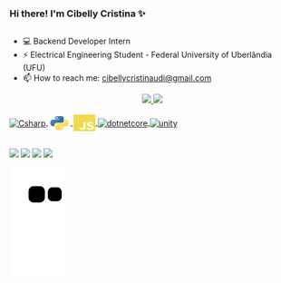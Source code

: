 ### Hi there! I'm Cibelly Cristina ✨
##
- 💻 Backend Developer Intern
- ⚡ Electrical Engineering Student - Federal University of Uberlândia (UFU)
- 📫 How to reach me: cibellycristinaudi@gmail.com

<div align="center">
  <a href="https://github.com/CiCristina">
  <img height="180em" src="https://github-readme-stats.vercel.app/api?username=CiCristina&show_icons=true&theme=tokyonight&include_all_commits=true&count_private=true"/>
  <img height="180em" src="https://github-readme-stats.vercel.app/api/top-langs/?username=CiCristina&layout=compact&langs_count=7&theme=tokyonight"/>
</div>

<div style="display: inline_block"><br>
  <img align="center" alt="Csharp" height="30" width="40" src="https://cdn.jsdelivr.net/gh/devicons/devicon/icons/csharp/csharp-original.svg">
  <img align="center" alt="Python" height="30" width="40" src="https://raw.githubusercontent.com/devicons/devicon/master/icons/python/python-original.svg">
  <img align="center" alt="Js" height="30" width="40" src="https://raw.githubusercontent.com/devicons/devicon/master/icons/javascript/javascript-plain.svg">
  <img align="center" alt="dotnetcore" height="30" width="40" src="https://cdn.jsdelivr.net/gh/devicons/devicon/icons/dotnetcore/dotnetcore-original.svg">
  <img align="center" alt="unity" height="30" width="40" src="https://cdn.jsdelivr.net/gh/devicons/devicon/icons/unity/unity-original.svg">
<div> 

  ##
  
 <div> 
  <a href = "mailto:cibellycristinaudii@gmail.com"><img src="https://img.shields.io/badge/-Gmail-%23333?style=for-the-badge&logo=gmail&logoColor=white" target="_blank"></a>
  <a href="https://https://www.linkedin.com/in/cibelly-c-53259413a/" target="_blank"><img src="https://img.shields.io/badge/-LinkedIn-%230077B5?style=for-the-badge&logo=linkedin&logoColor=white" target="_blank"></a>
   <a href="https://discord.gg/689561552302637086" target="_blank"><img src="https://img.shields.io/badge/Discord-7289DA?style=for-the-badge&logo=discord&logoColor=white" target="_blank"></a> 
   <a href="https://instagram.com/ci_crisr" target="_blank"><img src="https://img.shields.io/badge/-Instagram-%23E4405F?style=for-the-badge&logo=instagram&logoColor=white" target="_blank"></a>
 
  ![Snake animation](https://github.com/CiCristina/CiCristina/blob/output/github-contribution-grid-snake.svg)
 
</div>
